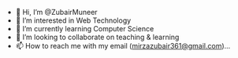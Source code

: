 - 👋 Hi, I’m @ZubairMuneer
- 👀 I’m interested in Web Technology
- 🌱 I’m currently learning Computer Science
- 💞️ I’m looking to collaborate on teaching & learning
- 📫 How to reach me with my email (mirzazubair361@gmail.com)...

<!---
ZubairMuneer/ZubairMuneer is a ✨ special ✨ repository because its `README.md` (this file) appears on your GitHub profile.
You can click the Preview link to take a look at your changes.
--->
